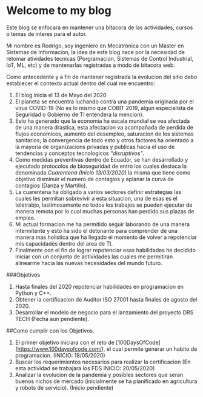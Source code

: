 # Welcome to my blog

Este blog se enfocara en mantener una bitacora de las actividades, cursos o temas de interes para el autor.

Mi nombre es Rodrigo, soy ingeniero en Mecatrónica con un Master en Sistemas de Informacion, la idea de este blog nace por la necesidad de retomar atividades tecnicas (Porgramacion, Sistemas de Control Industrial, IoT, ML, etc) y de mantenarlas registradas a modo de bitacora web.

Como antecedente y a fin de mantener registrada la evolucion del sitio debo establecer el contexto actual dentro del cual me encuentro:

1.  El blog inicia el 13 de Mayo del 2020
2.  El planeta se encuentra luchando contra una pandemia originada por el virus COVID-19 (No es lo mismo que COBIT 2019, algun especialista de Seguridad o Gobierno de TI entendera la mencion).
3.  Esto ha generado que la economia ha escala mundial se vea afectada de una manera drastica, esta afectacion va acompañada de perdida de flujos economicos, aumento del desempleo, saturacion de los sistemas sanitarios; la convergencia de todo esto y otros factores ha orientado a la mayoria de organizacions privadas y publicas hacia el uso de tendencias y conceptos tecnologicos _"disruptivos"_.
4.  Como medidas preventivas dentro de Ecuador, se han desarrollado y ejecutado protocolos de bioseguridad de entro los cuales destaca la denominada *Cuarentena (Inicio 13/03/2020)* la misma que tiene como objetivo disminuir el numero de contagios y aplanar la curva de contagios (Danza y Martillo).
5. La cuarentena ha obligado a varios sectores definir estrategias las cuales les permitan sobrevivir a esta situacion, una de esas es el teletrabjo, lastimosamsnte no todos los trabajos se pueden ejecutar de manera remota por lo cual muchas personas han perdido sus plazas de empleo.
6. Mi actual formacion me ha permitido seguir laborando de una manera intermitente y esto ha sido el detonante para comprender de una manera mas holistica que ha llegado el momento de volver a repotenciar mis capacidades dentro del area de TI.
7. Finalmente con el fin de lograr repotenciar esas habilidades he decidido iniciar con un conjunto de actividades las cuales me permitiran alinearme hacia las nuevas necesidades del mundo futuro.

###Objetivos

1.  Hasta finales del 2020 repotenciar habilidades en programacion en Python y C++.
2.  Obtener la certificacion de Auditor ISO 27001 hasta finales de agosto del 2020.
3.  Desarrollar el modelo de negocio para el lanzamiento del proyecto DRS TECH (Fecha aun pendiente).

##Como cumplir con los Objetivos.

1.  El primer objetivo iniciara con el reto de [100DaysOfCode] (https://www.100daysofcode.com/), el cual permite generar un habito de programacion. (INICIO: 18/05/2020)
2.  Buscar los requerimientos necesarios para realizar la certificacion (En esta actividad se trabajara los FDS INICIO: 20/05/2020)
3.  Analizar la evolucion de la pandemia y posibles sectores que seran buenos nichos de mercado (inicialmente se ha planificado en agricultura y robots de servicio). (Inicio pendiente)
